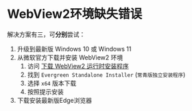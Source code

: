 # WebView2环境缺失错误

解决方案有三，可**分别**尝试：

1. 升级到最新版 Windows 10 或 Windows 11
2. 从微软官方下载并安装 WebView2 环境
    1. 访问 [下载 WebView2 运行时安装程序](https://developer.microsoft.com/zh-cn/microsoft-edge/webview2/#download-section)
    2. 找到 `Evergreen Standalone Installer` (`常青版独立安装程序`)
    3. 选择 `x64` 版本下载
    4. 按照提示安装
3. 下载安装最新版Edge浏览器


